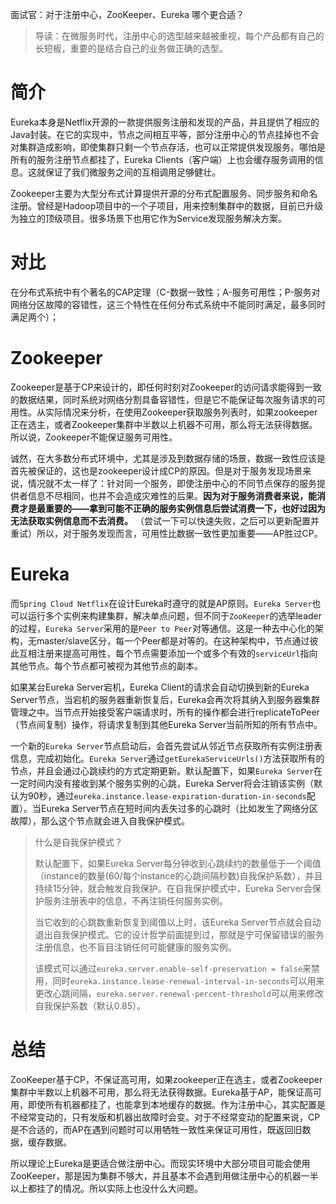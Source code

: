 面试官：对于注册中心，ZooKeeper、Eureka 哪个更合适？



> 导读：在微服务时代，注册中心的选型越来越被重视，每个产品都有自己的长短板，重要的是结合自己的业务做正确的选型。 

# 简介

Eureka本身是Netflix开源的一款提供服务注册和发现的产品，并且提供了相应的Java封装。在它的实现中，节点之间相互平等，部分注册中心的节点挂掉也不会对集群造成影响，即使集群只剩一个节点存活，也可以正常提供发现服务。哪怕是所有的服务注册节点都挂了，Eureka Clients（客户端）上也会缓存服务调用的信息。这就保证了我们微服务之间的互相调用足够健壮。

Zookeeper主要为大型分布式计算提供开源的分布式配置服务、同步服务和命名注册。曾经是Hadoop项目中的一个子项目，用来控制集群中的数据，目前已升级为独立的顶级项目。很多场景下也用它作为Service发现服务解决方案。

# 对比

在分布式系统中有个著名的CAP定理（C-数据一致性；A-服务可用性；P-服务对网络分区故障的容错性，这三个特性在任何分布式系统中不能同时满足，最多同时满足两个）；

# Zookeeper

Zookeeper是基于CP来设计的，即任何时刻对Zookeeper的访问请求能得到一致的数据结果，同时系统对网络分割具备容错性，但是它不能保证每次服务请求的可用性。从实际情况来分析，在使用Zookeeper获取服务列表时，如果zookeeper正在选主，或者Zookeeper集群中半数以上机器不可用，那么将无法获得数据。所以说，Zookeeper不能保证服务可用性。

诚然，在大多数分布式环境中，尤其是涉及到数据存储的场景，数据一致性应该是首先被保证的，这也是zookeeper设计成CP的原因。但是对于服务发现场景来说，情况就不太一样了：针对同一个服务，即使注册中心的不同节点保存的服务提供者信息不尽相同，也并不会造成灾难性的后果。**因为对于服务消费者来说，能消费才是最重要的——拿到可能不正确的服务实例信息后尝试消费一下，也好过因为无法获取实例信息而不去消费。** （尝试一下可以快速失败，之后可以更新配置并重试）所以，对于服务发现而言，可用性比数据一致性更加重要——AP胜过CP。

# Eureka

而`Spring Cloud Netflix`在设计Eureka时遵守的就是AP原则。`Eureka Server`也可以运行多个实例来构建集群，解决单点问题，但不同于`ZooKeeper`的选举leader的过程，`Eureka Server`采用的是`Peer to Peer`对等通信。这是一种去中心化的架构，无master/slave区分，每一个Peer都是对等的。在这种架构中，节点通过彼此互相注册来提高可用性，每个节点需要添加一个或多个有效的`serviceUrl`指向其他节点。每个节点都可被视为其他节点的副本。

如果某台Eureka Server宕机，Eureka Client的请求会自动切换到新的Eureka Server节点，当宕机的服务器重新恢复后，Eureka会再次将其纳入到服务器集群管理之中。当节点开始接受客户端请求时，所有的操作都会进行replicateToPeer（节点间复制）操作，将请求复制到其他Eureka Server当前所知的所有节点中。

一个新的`Eureka Server`节点启动后，会首先尝试从邻近节点获取所有实例注册表信息，完成初始化。`Eureka Server`通过`getEurekaServiceUrls()`方法获取所有的节点，并且会通过心跳续约的方式定期更新。默认配置下，如果`Eureka Server`在一定时间内没有接收到某个服务实例的心跳，Eureka Server将会注销该实例（默认为90秒，通过`eureka.instance.lease-expiration-duration-in-seconds`配置）。当Eureka Server节点在短时间内丢失过多的心跳时（比如发生了网络分区故障），那么这个节点就会进入自我保护模式。

> 什么是自我保护模式？
>
> 默认配置下，如果Eureka Server每分钟收到心跳续约的数量低于一个阈值（instance的数量(60/每个instance的心跳间隔秒数)自我保护系数），并且持续15分钟，就会触发自我保护。在自我保护模式中，Eureka Server会保护服务注册表中的信息，不再注销任何服务实例。
>
> 当它收到的心跳数重新恢复到阈值以上时，该Eureka Server节点就会自动退出自我保护模式。它的设计哲学前面提到过，那就是宁可保留错误的服务注册信息，也不盲目注销任何可能健康的服务实例。
>
> 该模式可以通过`eureka.server.enable-self-preservation = false`来禁用，同时`eureka.instance.lease-renewal-interval-in-seconds`可以用来更改心跳间隔，`eureka.server.renewal-percent-threshold`可以用来修改自我保护系数（默认0.85）。

# 总结

ZooKeeper基于CP，不保证高可用，如果zookeeper正在选主，或者Zookeeper集群中半数以上机器不可用，那么将无法获得数据。Eureka基于AP，能保证高可用，即使所有机器都挂了，也能拿到本地缓存的数据。作为注册中心，其实配置是不经常变动的，只有发版和机器出故障时会变。对于不经常变动的配置来说，CP是不合适的，而AP在遇到问题时可以用牺牲一致性来保证可用性，既返回旧数据，缓存数据。

所以理论上Eureka是更适合做注册中心。而现实环境中大部分项目可能会使用ZooKeeper，那是因为集群不够大，并且基本不会遇到用做注册中心的机器一半以上都挂了的情况。所以实际上也没什么大问题。